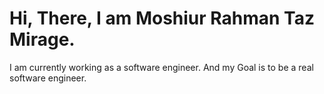 # Hi, There, I am Moshiur Rahman Taz Mirage. 
I am currently working as a software engineer. And my Goal is to be a real software engineer.
